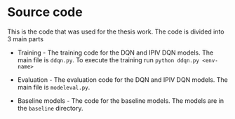 # Source code

  This is the code that was used for the thesis work. The code is divided into 3 main parts

- Training - The training code for the DQN and IPIV DQN models. The main file is `ddqn.py`. To execute the training run
        `python ddqn.py <env-name>`
    
    
-  Evaluation - The evaluation code for the DQN and IPIV DQN models. The main file is `modeleval.py`. 

 
- Baseline models - The code for the baseline models. The models are in the `baseline` directory.
        